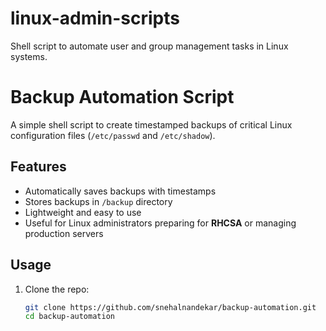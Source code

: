 # linux-admin-scripts
Shell script to automate user and group management tasks in Linux systems.
# Backup Automation Script

A simple shell script to create timestamped backups of critical Linux configuration files (`/etc/passwd` and `/etc/shadow`).  

## Features
- Automatically saves backups with timestamps  
- Stores backups in `/backup` directory  
- Lightweight and easy to use  
- Useful for Linux administrators preparing for **RHCSA** or managing production servers  

## Usage

1. Clone the repo:
   ```bash
   git clone https://github.com/snehalnandekar/backup-automation.git
   cd backup-automation
